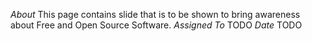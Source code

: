 *About*
This page contains slide that is to be shown to bring awareness about Free and Open Source Software.
*Assigned To*
TODO
*Date*
TODO